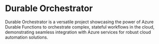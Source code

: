# Durable Orchestrator

Durable Orchestrator is a versatile project showcasing the power of Azure Durable Functions to orchestrate complex, stateful workflows in the cloud, demonstrating seamless integration with Azure services for robust cloud automation solutions.
